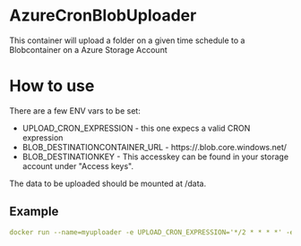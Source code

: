 # AzureCronBlobUploader
This container will upload a folder on a given time schedule to a Blobcontainer on a Azure Storage Account

# How to use

There are a few ENV vars to be set:
 - UPLOAD_CRON_EXPRESSION - this one expecs a valid CRON expression
 - BLOB_DESTINATIONCONTAINER_URL - https://<storageaccountname>.blob.core.windows.net/<containername>
 - BLOB_DESTINATIONKEY - This accesskey can be found in your storage account under "Access keys".

The data to be uploaded should be mounted at /data.

## Example
```yaml
docker run --name=myuploader -e UPLOAD_CRON_EXPRESSION='*/2 * * * *' -e BLOB_DESTINATIONCONTAINER_URL="https://mystorageaccount.blob.core.windows.net/mycontainer" -e BLOB_DESTINATIONKEY="mOIUoumoimUOImuoyb9696d93q8m9+asd+1f==" -v /some/data/path/on/host:/data -d robhofmann/azurecronblobuploader:latest
```
